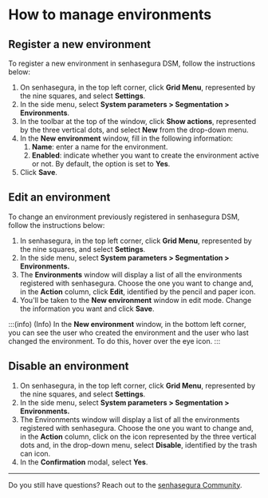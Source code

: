 # How to manage environments

## Register a new environment

To register a new environment in senhasegura DSM, follow the instructions below:

1. On senhasegura, in the top left corner, click **Grid Menu**, represented by the nine squares, and select **Settings**.
2. In the side menu, select **System parameters > Segmentation > Environments**.
3. In the toolbar at the top of the window, click **Show actions**, represented by the three vertical dots, and select **New** from the drop-down menu.
4. In the **New environment** window, fill in the following information:
   1. **Name**: enter a name for the environment.
   2. **Enabled**: indicate whether you want to create the environment active or not. By default, the option is set to **Yes**.
5. Click **Save**.

## Edit an environment

To change an environment previously registered in senhasegura DSM, follow the instructions below:

1. In senhasegura, in the top left corner, click **Grid Menu**, represented by the nine squares, and select **Settings**.
2. In the side menu, select **System parameters > Segmentation > Environments.**
3. The **Environments** window will display a list of all the environments registered with senhasegura. Choose the one you want to change and, in the **Action** column, click **Edit**, identified by the pencil and paper icon.
4. You'll be taken to the **New environment** window in edit mode. Change the information you want and click **Save**.

:::(info) (Info)
In the **New environment** window, in the bottom left corner, you can see the user who created the environment and the user who last changed the environment. To do this, hover over the eye icon.
:::

## Disable an environment

1. On senhasegura, in the top left corner, click **Grid Menu**, represented by the nine squares, and select **Settings**.
2. In the side menu, select **System parameters > Segmentation > Environments.**
3. The Environments window will display a list of all the environments registered with senhasegura. Choose the one you want to change and, in the **Action** column, click on the icon represented by the three vertical dots and, in the drop-down menu, select **Disable**, identified by the trash can icon.
4. In the **Confirmation** modal, select **Yes**.

---
Do you still have questions? Reach out to the [senhasegura Community](https://community.senhasegura.io/).